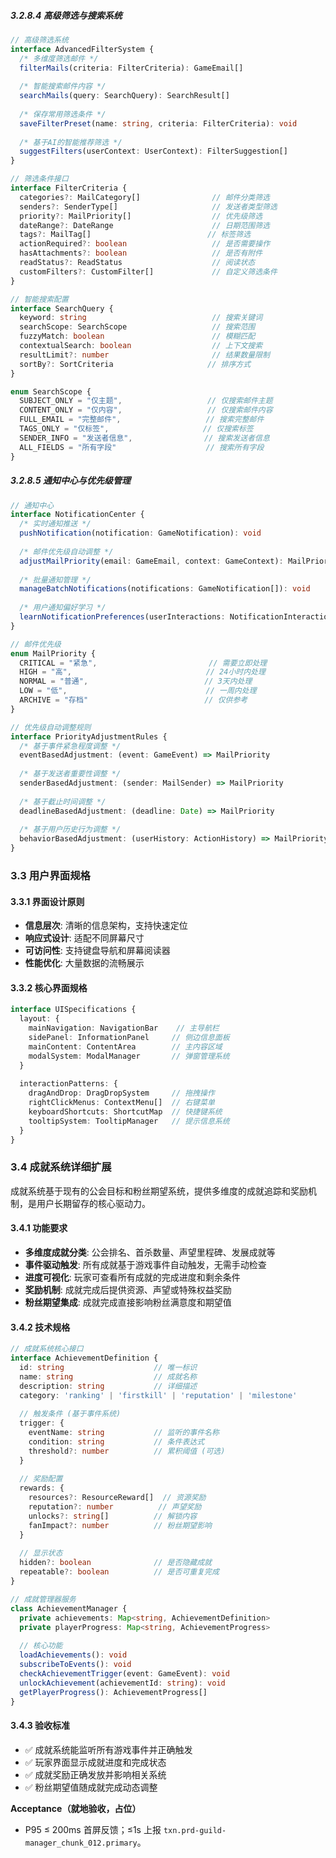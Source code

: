﻿---
PRD-ID: "PRD-GM-PRD-GUILD-MANAGER_CHUNK_012"
Title: "公会管理器PRD - 分片12"
Status: "Active"
Owner: "Product-Team"
Created: "2024-12-01T00:00:00Z"
Updated: "2025-08-22T00:00:00Z"
Version: "v1.2.0"
Priority: "High"
Risk: "Medium"
Depends-On:
  - "PRD-GM-BASE-ARCHITECTURE"
chunk: "12/24"
size: "6472 chars"
source: "PRD-Guild-Manager.md"
Arch-Refs: [CH01, CH03, CH04, CH05]
Test-Refs:
  - "tests/unit/guild-manager-chunk-012.spec.ts"
Monitors:
  - "txn.prd-guild-manager_chunk_012.primary"
SLO-Refs:
  - "UI_P95_100ms"
  - "EVENT_P95_50ms"
  - "CRASH_FREE_99.5"
ADRs: [ADR-0001, ADR-0002, ADR-0003, ADR-0004, ADR-0005, ADR-0006, ADR-0007, ADR-0008, ADR-0009]
Release_Gates:
  Quality_Gate:
    enabled: true
    threshold: "unit_test_coverage >= 80%"
    blockingFailures:
      - "test_failures"
      - "coverage_below_threshold"
    windowHours: 24
  Security_Gate:
    enabled: true
    threshold: "security_scan_passed == true"
    blockingFailures:
      - "security_vulnerabilities"
      - "dependency_vulnerabilities"
    windowHours: 12
  Performance_Gate:
    enabled: true
    threshold: "p95_response_time <= 100ms"
    blockingFailures:
      - "performance_regression"
      - "memory_leaks"
    windowHours: 6
  Acceptance_Gate:
    enabled: true
    threshold: "acceptance_criteria_met >= 95%"
    blockingFailures:
      - "acceptance_test_failures"
      - "user_story_incomplete"
    windowHours: 48
  API_Contract_Gate:
    enabled: true
    threshold: "api_contract_compliance >= 100%"
    blockingFailures:
      - "contract_violations"
      - "breaking_changes"
    windowHours: 12
  Sentry_Release_Health_Gate:
    enabled: true
    threshold: "crash_free_users >= 99.5% AND crash_free_sessions >= 99.9%"
    blockingFailures:
      - "crash_free_threshold_violation"
      - "insufficient_adoption_data" 
      - "release_health_regression"
    windowHours: 24
    params:
      sloRef: "CRASH_FREE_99.5"
      thresholds:
        crashFreeUsers: 99.5
        crashFreeSessions: 99.9
        minAdoptionPercent: 25
        durationHours: 24

Security_Policies:
  permissions:
    read:
      - "guild-member"
      - "guild-officer"
      - "guild-master"
    write:
      - "guild-officer"
      - "guild-master"
    admin:
      - "guild-master"
      - "system-admin"
  cspNotes: "Electron CSP: default-src 'self'; script-src 'self'; object-src 'none'; base-uri 'self'; connect-src 'self' https://api.${PRODUCT_DOMAIN}; style-src 'self' 'nonce-${NONCE_PLACEHOLDER}'; img-src 'self' data: https: ; font-src 'self'"
Traceability_Matrix:
  requirementTags:
    - "guild-management"
    - "user-experience"
    - "performance"
  acceptance:
    functional: "功能需求100%实现"
    performance: "性能指标达到SLO要求"
    security: "安全要求完全满足"
    usability: "用户体验达到设计标准"
  evidence:
    implementation: "源代码实现"
    testing: "自动化测试覆盖"
    documentation: "技术文档完备"
    validation: "用户验收确认"
  businessAcceptance:
    userStoryCompletion: "用户故事100%完成"
    businessRulesValidation: "业务规则验证通过"
    stakeholderApproval: "利益相关者确认"
---

##### 3.2.8.4 高级筛选与搜索系统

```typescript
// 高级筛选系统
interface AdvancedFilterSystem {
  /* 多维度筛选邮件 */
  filterMails(criteria: FilterCriteria): GameEmail[]
  
  /* 智能搜索邮件内容 */
  searchMails(query: SearchQuery): SearchResult[]
  
  /* 保存常用筛选条件 */
  saveFilterPreset(name: string, criteria: FilterCriteria): void
  
  /* 基于AI的智能推荐筛选 */
  suggestFilters(userContext: UserContext): FilterSuggestion[]
}

// 筛选条件接口
interface FilterCriteria {
  categories?: MailCategory[]                // 邮件分类筛选
  senders?: SenderType[]                     // 发送者类型筛选
  priority?: MailPriority[]                  // 优先级筛选
  dateRange?: DateRange                      // 日期范围筛选
  tags?: MailTag[]                          // 标签筛选
  actionRequired?: boolean                   // 是否需要操作
  hasAttachments?: boolean                   // 是否有附件
  readStatus?: ReadStatus                    // 阅读状态
  customFilters?: CustomFilter[]             // 自定义筛选条件
}

// 智能搜索配置
interface SearchQuery {
  keyword: string                            // 搜索关键词
  searchScope: SearchScope                   // 搜索范围
  fuzzyMatch: boolean                        // 模糊匹配
  contextualSearch: boolean                  // 上下文搜索
  resultLimit?: number                       // 结果数量限制
  sortBy?: SortCriteria                     // 排序方式
}

enum SearchScope {
  SUBJECT_ONLY = "仅主题",                   // 仅搜索邮件主题
  CONTENT_ONLY = "仅内容",                   // 仅搜索邮件内容
  FULL_EMAIL = "完整邮件",                   // 搜索完整邮件
  TAGS_ONLY = "仅标签",                     // 仅搜索标签
  SENDER_INFO = "发送者信息",                // 搜索发送者信息
  ALL_FIELDS = "所有字段"                    // 搜索所有字段
}
```

##### 3.2.8.5 通知中心与优先级管理

```typescript
// 通知中心
interface NotificationCenter {
  /* 实时通知推送 */
  pushNotification(notification: GameNotification): void
  
  /* 邮件优先级自动调整 */
  adjustMailPriority(email: GameEmail, context: GameContext): MailPriority
  
  /* 批量通知管理 */
  manageBatchNotifications(notifications: GameNotification[]): void
  
  /* 用户通知偏好学习 */
  learnNotificationPreferences(userInteractions: NotificationInteraction[]): void
}

// 邮件优先级
enum MailPriority {
  CRITICAL = "紧急",                         // 需要立即处理
  HIGH = "高",                              // 24小时内处理
  NORMAL = "普通",                          // 3天内处理
  LOW = "低",                               // 一周内处理
  ARCHIVE = "存档"                          // 仅供参考
}

// 优先级自动调整规则
interface PriorityAdjustmentRules {
  /* 基于事件紧急程度调整 */
  eventBasedAdjustment: (event: GameEvent) => MailPriority
  
  /* 基于发送者重要性调整 */
  senderBasedAdjustment: (sender: MailSender) => MailPriority
  
  /* 基于截止时间调整 */
  deadlineBasedAdjustment: (deadline: Date) => MailPriority
  
  /* 基于用户历史行为调整 */
  behaviorBasedAdjustment: (userHistory: ActionHistory) => MailPriority
}
```

### 3.3 用户界面规格

#### 3.3.1 界面设计原则
- **信息层次**: 清晰的信息架构，支持快速定位
- **响应式设计**: 适配不同屏幕尺寸
- **可访问性**: 支持键盘导航和屏幕阅读器
- **性能优化**: 大量数据的流畅展示

#### 3.3.2 核心界面规格
```typescript
interface UISpecifications {
  layout: {
    mainNavigation: NavigationBar    // 主导航栏
    sidePanel: InformationPanel     // 侧边信息面板
    mainContent: ContentArea        // 主内容区域
    modalSystem: ModalManager       // 弹窗管理系统
  }
  
  interactionPatterns: {
    dragAndDrop: DragDropSystem     // 拖拽操作
    rightClickMenus: ContextMenu[]  // 右键菜单
    keyboardShortcuts: ShortcutMap  // 快捷键系统
    tooltipSystem: TooltipManager   // 提示信息系统
  }
}
```

### 3.4 成就系统详细扩展

成就系统基于现有的公会目标和粉丝期望系统，提供多维度的成就追踪和奖励机制，是用户长期留存的核心驱动力。

#### 3.4.1 功能要求
- **多维度成就分类**: 公会排名、首杀数量、声望里程碑、发展成就等
- **事件驱动触发**: 所有成就基于游戏事件自动触发，无需手动检查
- **进度可视化**: 玩家可查看所有成就的完成进度和剩余条件
- **奖励机制**: 成就完成后提供资源、声望或特殊权益奖励
- **粉丝期望集成**: 成就完成直接影响粉丝满意度和期望值

#### 3.4.2 技术规格
```typescript
// 成就系统核心接口
interface AchievementDefinition {
  id: string                    // 唯一标识
  name: string                  // 成就名称
  description: string           // 详细描述
  category: 'ranking' | 'firstkill' | 'reputation' | 'milestone'
  
  // 触发条件 (基于事件系统)
  trigger: {
    eventName: string           // 监听的事件名称
    condition: string           // 条件表达式
    threshold?: number          // 累积阈值 (可选)
  }
  
  // 奖励配置
  rewards: {
    resources?: ResourceReward[]  // 资源奖励
    reputation?: number          // 声望奖励
    unlocks?: string[]          // 解锁内容
    fanImpact?: number          // 粉丝期望影响
  }
  
  // 显示状态
  hidden?: boolean              // 是否隐藏成就
  repeatable?: boolean          // 是否可重复完成
}

// 成就管理器服务
class AchievementManager {
  private achievements: Map<string, AchievementDefinition>
  private playerProgress: Map<string, AchievementProgress>
  
  // 核心功能
  loadAchievements(): void
  subscribeToEvents(): void
  checkAchievementTrigger(event: GameEvent): void
  unlockAchievement(achievementId: string): void
  getPlayerProgress(): AchievementProgress[]
}
```

#### 3.4.3 验收标准
- ✅ 成就系统能监听所有游戏事件并正确触发
- ✅ 玩家界面显示成就进度和完成状态
- ✅ 成就奖励正确发放并影响相关系统
- ✅ 粉丝期望值随成就完成动态调整

**Acceptance（就地验收，占位）**
- P95 ≤ 200ms 首屏反馈；≤1s 上报 `txn.prd-guild-manager_chunk_012.primary`。